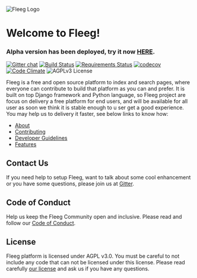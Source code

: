 ![Fleeg Logo](https://raw.githubusercontent.com/Fleeg/fleeg-platform/master/common/static/img/logo.png)

# Welcome to Fleeg!

### Alpha version has been deployed, try it now [HERE](http://fleeg-fleeg.7e14.starter-us-west-2.openshiftapps.com).

[![Gitter chat](https://badges.gitter.im/gitterHQ/gitter.png)](https://gitter.im/fleeg/Lobby)
[![Build Status](https://travis-ci.org/Fleeg/fleeg-platform.svg?branch=master)](https://travis-ci.org/Fleeg/fleeg-platform)
[![Requirements Status](https://requires.io/github/Fleeg/fleeg-platform/requirements.svg?branch=master)](https://requires.io/github/Fleeg/fleeg-platform/requirements/?branch=master)
[![codecov](https://codecov.io/gh/Fleeg/fleeg-platform/branch/master/graph/badge.svg)](https://codecov.io/gh/Fleeg/fleeg-platform)
[![Code Climate](https://codeclimate.com/github/Fleeg/fleeg-platform/badges/gpa.svg)](https://codeclimate.com/github/Fleeg/fleeg-platform)
![AGPLv3 License](https://img.shields.io/badge/license-AGPLv3-green.svg)

Fleeg is a free and open source platform to index and search pages, 
where everyone can contribute to build that platform as you can and prefer. 
It is built on top Django framework and Python language, 
so Fleeg project are focus on delivery a free platform for end users, 
and will be available for all user as soon we think it is stable enough to u
ser get a good experience. You may help us to delivery it faster, see below links to know how:

* [About](https://github.com/Fleeg/fleeg-platform/wiki/About)
* [Contributing](https://github.com/Fleeg/fleeg-platform/blob/master/CONTRIBUTING.md)
* [Developer Guidelines](https://github.com/Fleeg/fleeg-platform/wiki/Developer-Guidelines)
* [Features](https://github.com/Fleeg/fleeg-platform/wiki/Features)

## Contact Us
If you need help to setup Fleeg, want to talk about some cool enhancement or 
you have some questions, please join us at [Gitter](https://gitter.im/fleeg/Lobby).

## Code of Conduct
Help us keep the Fleeg Community open and inclusive. Please read and follow 
our [Code of Conduct](https://github.com/Fleeg/fleeg-platform/blob/master/CODE_OF_CONDUCT.md).

## License
Fleeg platform is licensed under AGPL v3.0. You must be careful to not include any code that 
can not be licensed under this license.
Please read carefully [our license](https://github.com/Fleeg/fleeg-platform/blob/master/LICENSE) 
and ask us if you have any questions.
